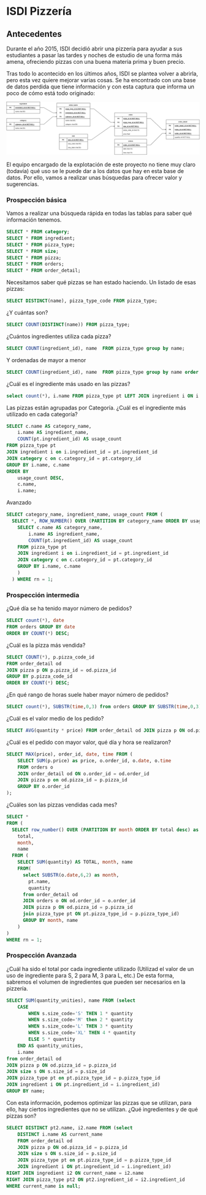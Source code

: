 # ISDI Pizzería
## Antecedentes
Durante el año 2015, ISDI decidió abrir una pizzería para ayudar a sus estudiantes a pasar las tardes y noches 
de estudio de una forma más amena, ofreciendo pizzas con una buena materia prima y buen precio.

Tras todo lo acontecido en los últimos años, ISDI se plantea volver a abrirla, pero esta vez quiere mejorar varias cosas.
Se ha encontrado con una base de datos perdida que tiene información y con esta captura que informa un poco de cómo está
todo originado:

![DDBB esquema](ISDIPizzeriaSchema.png)

El equipo encargado de la explotación de este proyecto no tiene muy claro (todavía) qué uso se le puede dar a los datos
que hay en esta base de datos. Por ello, vamos a realizar unas búsquedas para ofrecer valor y sugerencias.

### Prospección básica
Vamos a realizar una búsqueda rápida en todas las tablas para saber qué información tenemos.

```sql
SELECT * FROM category;
SELECT * FROM ingredient;
SELECT * FROM pizza_type;
SELECT * FROM size;
SELECT * FROM pizza;
SELECT * FROM orders;
SELECT * FROM order_detail;
```

Necesitamos saber qué pizzas se han estado haciendo. Un listado de esas pizzas:

```sql
SELECT DISTINCT(name), pizza_type_code FROM pizza_type;
```

¿Y cuántas son?

```sql
SELECT COUNT(DISTINCT(name)) FROM pizza_type;
```

¿Cuántos ingredientes utiliza cada pizza?

```sql
SELECT COUNT(ingredient_id), name  FROM pizza_type group by name;
```

Y ordenadas de mayor a menor

```sql
SELECT COUNT(ingredient_id), name  FROM pizza_type group by name order by COUNT(ingredient_id) DESC;
```

¿Cuál es el ingrediente más usado en las pizzas?

```sql
select count(*), i.name FROM pizza_type pt LEFT JOIN ingredient i ON i.ingredient_id = pt.ingredient_id GROUP BY i.name ORDER BY COUNT(*) desc;
```

Las pizzas están agrupadas por Categoría. ¿Cuál es el ingrediente más utilizado en cada categoría?

```sql
SELECT c.name AS category_name, 
    i.name AS ingredient_name, 
  	COUNT(pt.ingredient_id) AS usage_count 
FROM pizza_type pt 
JOIN ingredient i on i.ingredient_id = pt.ingredient_id 
JOIN category c on c.category_id = pt.category_id 
GROUP BY i.name, c.name
ORDER BY 
    usage_count DESC, 
  	c.name, 
  	i.name;
```
Avanzado
```sql
SELECT category_name, ingredient_name, usage_count FROM (
  SELECT *, ROW_NUMBER() OVER (PARTITION BY category_name ORDER BY usage_count DESC) as rn FROM (
  	SELECT c.name AS category_name, 
  		i.name AS ingredient_name, 
  		COUNT(pt.ingredient_id) AS usage_count 
  	FROM pizza_type pt 
  	JOIN ingredient i on i.ingredient_id = pt.ingredient_id 
  	JOIN category c on c.category_id = pt.category_id 
  	GROUP BY i.name, c.name
	)
  ) WHERE rn = 1;
```

### Prospección intermedia

¿Qué día se ha tenido mayor número de pedidos?

```sql
SELECT count(*), date
FROM orders GROUP BY date 
ORDER BY COUNT(*) DESC;
```

¿Cuál es la pizza más vendida?
```sql
SELECT COUNT(*), p.pizza_code_id 
FROM order_detail od 
JOIN pizza p ON p.pizza_id = od.pizza_id 
GROUP BY p.pizza_code_id 
ORDER BY COUNT(*) DESC;
```

¿En qué rango de horas suele haber mayor número de pedidos?
```sql
SELECT count(*), SUBSTR(time,0,3) from orders GROUP BY SUBSTR(time,0,3) ORDER BY COUNT(*) DESC;
```

¿Cuál es el valor medio de los pedido?
```sql
SELECT AVG(quantity * price) FROM order_detail od JOIN pizza p ON od.pizza_id = p.pizza_id
```

¿Cuál es el pedido con mayor valor, qué día y hora se realizaron?
```sql
SELECT MAX(price), order_id, date, time FROM (
    SELECT SUM(p.price) as price, o.order_id, o.date, o.time
    FROM orders o
    JOIN order_detail od ON o.order_id = od.order_id
    JOIN pizza p on od.pizza_id = p.pizza_id
    GROUP BY o.order_id
);
```

¿Cuáles son las pizzas vendidas cada mes?
```sql
SELECT * 
FROM (
  SELECT row_number() OVER (PARTITION BY month ORDER BY total desc) as rn,
    total, 
    month, 
    name 
  FROM (
    SELECT SUM(quantity) AS TOTAL, month, name 
    FROM(
      select SUBSTR(o.date,6,2) as month,
        pt.name,
        quantity
      from order_detail od
	  JOIN orders o ON od.order_id = o.order_id
	  JOIN pizza p ON od.pizza_id = p.pizza_id
	  join pizza_type pt ON pt.pizza_type_id = p.pizza_type_id)
	  GROUP BY month, name
    )
)
WHERE rn = 1;
```

### Prospección Avanzada

¿Cuál ha sido el total por cada ingrediente utilizado (Utilizad el valor de un uso de ingrediente para S, 2 para M, 3 para L, etc.)
De esta forma, sabremos el volumen de ingredientes que pueden ser necesarios en la pizzería.

```sql
SELECT SUM(quantity_unities), name FROM (select 
	CASE
    	WHEN s.size_code='S' THEN 1 * quantity 
        WHEN s.size_code='M' then 2 * quantity 
        WHEN s.size_code='L' THEN 3 * quantity 
        WHEN s.size_code='XL' THEN 4 * quantity 
        ELSE 5 * quantity 
    END AS quantity_unities,
    i.name
from order_detail od
JOIN pizza p ON od.pizza_id = p.pizza_id
JOIN size s ON s.size_id = p.size_id
JOIN pizza_type pt on pt.pizza_type_id = p.pizza_type_id
JOIN ingredient i ON pt.ingredient_id = i.ingredient_id)
GROUP BY name;
```

Con esta información, podemos optimizar las pizzas que se utilizan, para ello, hay ciertos ingredientes que no se utilizan.
¿Qué ingredientes y de qué pizzas son?

```sql
SELECT DISTINCT pt2.name, i2.name FROM (select 
	DISTINCT i.name AS current_name
    FROM order_detail od
    JOIN pizza p ON od.pizza_id = p.pizza_id
    JOIN size s ON s.size_id = p.size_id
    JOIN pizza_type pt on pt.pizza_type_id = p.pizza_type_id
    JOIN ingredient i ON pt.ingredient_id = i.ingredient_id)
RIGHT JOIN ingredient i2 ON current_name = i2.name
RIGHT JOIN pizza_type pt2 ON pt2.ingredient_id = i2.ingredient_id
WHERE current_name is null;
```
